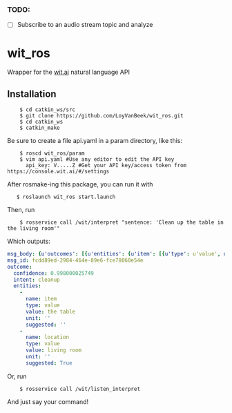 ### TODO:
- [ ] Subscribe to an audio stream topic and analyze

wit_ros
=======

Wrapper for the [wit.ai](http://www.wit.ai) natural language API

Installation
------------

        $ cd catkin_ws/src
        $ git clone https://github.com/LoyVanBeek/wit_ros.git
        $ cd catkin_ws
        $ catkin_make

Be sure to create a file api.yaml in a param directory, like this:

        $ roscd wit_ros/param
        $ vim api.yaml #Use any editor to edit the API key
          api_key: V.....Z #Get your API key/access token from https://console.wit.ai/#/settings
  
After rosmake-ing this package, you can run it with 

       $ roslaunch wit_ros start.launch

Then, run 

        $ rosservice call /wit/interpret "sentence: 'Clean up the table in the living room'"

Which outputs: 

```yaml
msg_body: {u'outcomes': [{u'entities': {u'item': [{u'type': u'value', u'value': u'the table'}], u'location': [{u'suggested': True, u'type': u'value', u'value': u'living room'}]}, u'confidence': 0.998, u'intent': u'cleanup', u'_text': u'Clean up the table in the living room'}], u'msg_id': u'fcdd89ed-2984-464e-89e6-fce78060e54e', u'_text': u'Clean up the table in the living room'}
msg_id: fcdd89ed-2984-464e-89e6-fce78060e54e
outcome: 
  confidence: 0.998000025749
  intent: cleanup
  entities: 
    - 
      name: item
      type: value
      value: the table
      unit: ''
      suggested: ''
    - 
      name: location
      type: value
      value: living room
      unit: ''
      suggested: True
```

Or, run 

        $ rosservice call /wit/listen_interpret

And just say your command!
